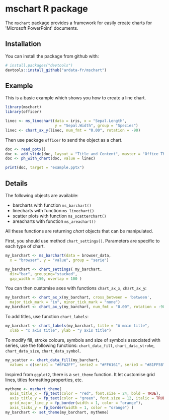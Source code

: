 mschart R package
================

<!-- README.md is generated from README.Rmd. Please edit that file -->
The `mschart` package provides a framework for easily create charts for 'Microsoft PowerPoint' documents.

Installation
------------

You can install the package from github with:

``` r
# install.packages("devtools")
devtools::install_github("ardata-fr/mschart")
```

Example
-------

This is a basic example which shows you how to create a line chart.

``` r
library(mschart)
library(officer)

linec <- ms_linechart(data = iris, x = "Sepal.Length",
                      y = "Sepal.Width", group = "Species")
linec <- chart_ax_y(linec, num_fmt = "0.00", rotation = -90)
```

Then use package `officer` to send the object as a chart.

``` r
doc <- read_pptx()
doc <- add_slide(doc, layout = "Title and Content", master = "Office Theme")
doc <- ph_with_chart(doc, value = linec)

print(doc, target = "example.pptx")
```

Details
-------

The following objects are available:

-   barcharts with function `ms_barchart()`
-   linecharts with function `ms_linechart()`
-   scatter plots with function `ms_scatterchart()`
-   areacharts with function `ms_areachart()`

All these functions are returning *chart* objects that can be manipulated.

First, you should use method `chart_settings()`. Parameters are specific to each type of chart.

``` r
my_barchart <- ms_barchart(data = browser_data, 
  x = "browser", y = "value", group = "serie")

my_barchart <- chart_settings( my_barchart, 
  dir="bar", grouping="stacked",
  gap_width = 150, overlap = 100 )
```

You can then customise axes with functions `chart_ax_x`, `chart_ax_y`:

``` r
my_barchart <- chart_ax_x(my_barchart, cross_between = 'between', 
  major_tick_mark = "in", minor_tick_mark = "none")
my_barchart <- chart_ax_y(my_barchart, num_fmt = "0.00", rotation = -90)
```

To add titles, use function `chart_labels`:

``` r
my_barchart <- chart_labels(my_barchart, title = "A main title", 
  xlab = "x axis title", ylab = "y axis title")
```

To modify fill, stroke colours, symbols and size of symbols associated with series, use the following functions: `chart_data_fill`, `chart_data_stroke`, `chart_data_size`, `chart_data_symbol`.

``` r
my_scatter <- chart_data_fill(my_barchart,
  values = c(serie1 = "#6FA2FF", serie2 = "#FF6161", serie3 = "#81FF5B") )
```

Inspired from `ggplot2`, there is a `set_theme` function. It let customise grid lines, titles formatting properties, etc.

``` r
mytheme <- mschart_theme(
  axis_title_x = fp_text(color = "red", font.size = 24, bold = TRUE),
  axis_title_y = fp_text(color = "green", font.size = 12, italic = TRUE),
  grid_major_line_y = fp_border(width = 1, color = "orange"),
  axis_ticks_y = fp_border(width = 1, color = "orange") )
my_barchart <- set_theme(my_barchart, mytheme)
```
